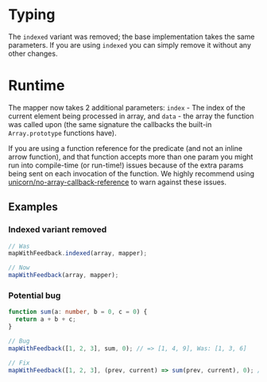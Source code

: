 # Typing

The `indexed` variant was removed; the base implementation takes the same
parameters. If you are using `indexed` you can simply remove it without any
other changes.

# Runtime

The mapper now takes 2 additional parameters: `index` - The index of the current
element being processed in array, and `data` - the array the function was called
upon (the same signature the callbacks the built-in `Array.prototype` functions
have).

If you are using a function reference for the predicate (and not an inline arrow
function), and that function accepts more than one param you might run into
compile-time (or run-time!) issues because of the extra params being sent on
each invocation of the function. We highly recommend using [unicorn/no-array-callback-reference](https://github.com/sindresorhus/eslint-plugin-unicorn/blob/main/docs/rules/no-array-callback-reference.md)
to warn against these issues.

## Examples

### Indexed variant removed

```ts
// Was
mapWithFeedback.indexed(array, mapper);

// Now
mapWithFeedback(array, mapper);
```

### Potential bug

```ts
function sum(a: number, b = 0, c = 0) {
  return a + b + c;
}

// Bug
mapWithFeedback([1, 2, 3], sum, 0); // => [1, 4, 9], Was: [1, 3, 6]

// Fix
mapWithFeedback([1, 2, 3], (prev, current) => sum(prev, current), 0); // => [1, 3, 6]
```
